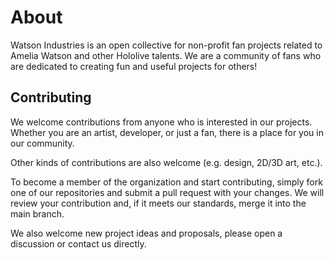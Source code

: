 # About

Watson Industries is an open collective for non-profit fan projects related to Amelia Watson and other Hololive talents. We are a community of fans who are dedicated to creating fun and useful projects for others!

## Contributing

We welcome contributions from anyone who is interested in our projects. Whether you are an artist, developer, or just a fan, there is a place for you in our community.

Other kinds of contributions are also welcome (e.g. design, 2D/3D art, etc.).

To become a member of the organization and start contributing, simply fork one of our repositories and submit a pull request with your changes. We will review your contribution and, if it meets our standards, merge it into the main branch.

We also welcome new project ideas and proposals, please open a discussion or contact us directly.

